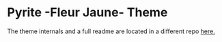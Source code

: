 # Pyrite -Fleur Jaune- Theme
The theme internals and a full readme are located in a different repo [here.](<https://github.com/LeafyLuigi/discord-themes/tree/master/pyrite>)